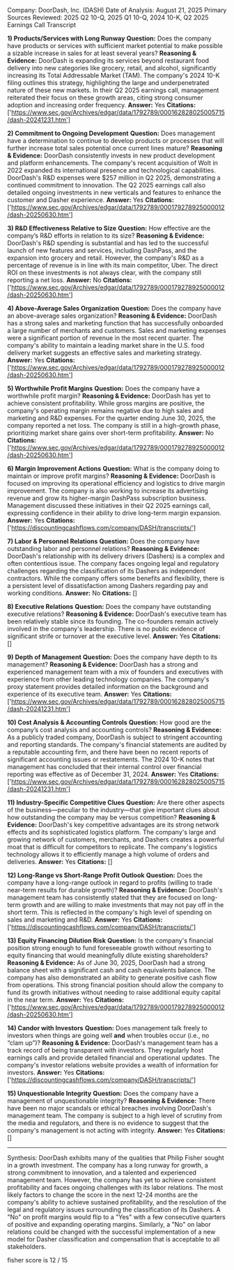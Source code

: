 Company: DoorDash, Inc. (DASH)
Date of Analysis: August 21, 2025
Primary Sources Reviewed: 2025 Q2 10-Q, 2025 Q1 10-Q, 2024 10-K, Q2 2025 Earnings Call Transcript

**1) Products/Services with Long Runway**
**Question:** Does the company have products or services with sufficient market potential to make possible a sizable increase in sales for at least several years?
**Reasoning & Evidence:** DoorDash is expanding its services beyond restaurant food delivery into new categories like grocery, retail, and alcohol, significantly increasing its Total Addressable Market (TAM). The company's 2024 10-K filing outlines this strategy, highlighting the large and underpenetrated nature of these new markets. In their Q2 2025 earnings call, management reiterated their focus on these growth areas, citing strong consumer adoption and increasing order frequency.
**Answer:** Yes
**Citations:** ['https://www.sec.gov/Archives/edgar/data/1792789/000162828025005715/dash-20241231.htm']

**2) Commitment to Ongoing Development**
**Question:** Does management have a determination to continue to develop products or processes that will further increase total sales potential once current lines mature?
**Reasoning & Evidence:** DoorDash consistently invests in new product development and platform enhancements. The company's recent acquisition of Wolt in 2022 expanded its international presence and technological capabilities. DoorDash's R&D expenses were $257 million in Q2 2025, demonstrating a continued commitment to innovation. The Q2 2025 earnings call also detailed ongoing investments in new verticals and features to enhance the customer and Dasher experience.
**Answer:** Yes
**Citations:** ['https://www.sec.gov/Archives/edgar/data/1792789/000179278925000012/dash-20250630.htm']

**3) R&D Effectiveness Relative to Size**
**Question:** How effective are the company’s R&D efforts in relation to its size?
**Reasoning & Evidence:** DoorDash's R&D spending is substantial and has led to the successful launch of new features and services, including DashPass, and the expansion into grocery and retail. However, the company's R&D as a percentage of revenue is in line with its main competitor, Uber. The direct ROI on these investments is not always clear, with the company still reporting a net loss.
**Answer:** No
**Citations:** ['https://www.sec.gov/Archives/edgar/data/1792789/000179278925000012/dash-20250630.htm']

**4) Above-Average Sales Organization**
**Question:** Does the company have an above-average sales organization?
**Reasoning & Evidence:** DoorDash has a strong sales and marketing function that has successfully onboarded a large number of merchants and customers. Sales and marketing expenses were a significant portion of revenue in the most recent quarter. The company's ability to maintain a leading market share in the U.S. food delivery market suggests an effective sales and marketing strategy.
**Answer:** Yes
**Citations:** ['https://www.sec.gov/Archives/edgar/data/1792789/000179278925000012/dash-20250630.htm']

**5) Worthwhile Profit Margins**
**Question:** Does the company have a worthwhile profit margin?
**Reasoning & Evidence:** DoorDash has yet to achieve consistent profitability. While gross margins are positive, the company's operating margin remains negative due to high sales and marketing and R&D expenses. For the quarter ending June 30, 2025, the company reported a net loss. The company is still in a high-growth phase, prioritizing market share gains over short-term profitability.
**Answer:** No
**Citations:** ['https://www.sec.gov/Archives/edgar/data/1792789/000179278925000012/dash-20250630.htm']

**6) Margin Improvement Actions**
**Question:** What is the company doing to maintain or improve profit margins?
**Reasoning & Evidence:** DoorDash is focused on improving its operational efficiency and logistics to drive margin improvement. The company is also working to increase its advertising revenue and grow its higher-margin DashPass subscription business. Management discussed these initiatives in their Q2 2025 earnings call, expressing confidence in their ability to drive long-term margin expansion.
**Answer:** Yes
**Citations:** ['https://discountingcashflows.com/company/DASH/transcripts/']

**7) Labor & Personnel Relations**
**Question:** Does the company have outstanding labor and personnel relations?
**Reasoning & Evidence:** DoorDash's relationship with its delivery drivers (Dashers) is a complex and often contentious issue. The company faces ongoing legal and regulatory challenges regarding the classification of its Dashers as independent contractors. While the company offers some benefits and flexibility, there is a persistent level of dissatisfaction among Dashers regarding pay and working conditions.
**Answer:** No
**Citations:** []

**8) Executive Relations**
**Question:** Does the company have outstanding executive relations?
**Reasoning & Evidence:** DoorDash's executive team has been relatively stable since its founding. The co-founders remain actively involved in the company's leadership. There is no public evidence of significant strife or turnover at the executive level.
**Answer:** Yes
**Citations:** []

**9) Depth of Management**
**Question:** Does the company have depth to its management?
**Reasoning & Evidence:** DoorDash has a strong and experienced management team with a mix of founders and executives with experience from other leading technology companies. The company's proxy statement provides detailed information on the background and experience of its executive team.
**Answer:** Yes
**Citations:** ['https://www.sec.gov/Archives/edgar/data/1792789/000162828025005715/dash-20241231.htm']

**10) Cost Analysis & Accounting Controls**
**Question:** How good are the company’s cost analysis and accounting controls?
**Reasoning & Evidence:** As a publicly traded company, DoorDash is subject to stringent accounting and reporting standards. The company's financial statements are audited by a reputable accounting firm, and there have been no recent reports of significant accounting issues or restatements. The 2024 10-K notes that management has concluded that their internal control over financial reporting was effective as of December 31, 2024.
**Answer:** Yes
**Citations:** ['https://www.sec.gov/Archives/edgar/data/1792789/000162828025005715/dash-20241231.htm']

**11) Industry-Specific Competitive Clues**
**Question:** Are there other aspects of the business—peculiar to the industry—that give important clues about how outstanding the company may be versus competition?
**Reasoning & Evidence:** DoorDash's key competitive advantages are its strong network effects and its sophisticated logistics platform. The company's large and growing network of customers, merchants, and Dashers creates a powerful moat that is difficult for competitors to replicate. The company's logistics technology allows it to efficiently manage a high volume of orders and deliveries.
**Answer:** Yes
**Citations:** []

**12) Long-Range vs Short-Range Profit Outlook**
**Question:** Does the company have a long-range outlook in regard to profits (willing to trade near-term results for durable growth)?
**Reasoning & Evidence:** DoorDash's management team has consistently stated that they are focused on long-term growth and are willing to make investments that may not pay off in the short term. This is reflected in the company's high level of spending on sales and marketing and R&D.
**Answer:** Yes
**Citations:** ['https://discountingcashflows.com/company/DASH/transcripts/']

**13) Equity Financing Dilution Risk**
**Question:** Is the company's financial position strong enough to fund foreseeable growth without resorting to equity financing that would meaningfully dilute existing shareholders?
**Reasoning & Evidence:** As of June 30, 2025, DoorDash had a strong balance sheet with a significant cash and cash equivalents balance. The company has also demonstrated an ability to generate positive cash flow from operations. This strong financial position should allow the company to fund its growth initiatives without needing to raise additional equity capital in the near term.
**Answer:** Yes
**Citations:** ['https://www.sec.gov/Archives/edgar/data/1792789/000179278925000012/dash-20250630.htm']

**14) Candor with Investors**
**Question:** Does management talk freely to investors when things are going well **and** when troubles occur (i.e., no “clam up”)?
**Reasoning & Evidence:** DoorDash's management team has a track record of being transparent with investors. They regularly host earnings calls and provide detailed financial and operational updates. The company's investor relations website provides a wealth of information for investors.
**Answer:** Yes
**Citations:** ['https://discountingcashflows.com/company/DASH/transcripts/']

**15) Unquestionable Integrity**
**Question:** Does the company have a management of unquestionable integrity?
**Reasoning & Evidence:** There have been no major scandals or ethical breaches involving DoorDash's management team. The company is subject to a high level of scrutiny from the media and regulators, and there is no evidence to suggest that the company's management is not acting with integrity.
**Answer:** Yes
**Citations:** []

---
Synthesis:
DoorDash exhibits many of the qualities that Philip Fisher sought in a growth investment. The company has a long runway for growth, a strong commitment to innovation, and a talented and experienced management team. However, the company has yet to achieve consistent profitability and faces ongoing challenges with its labor relations. The most likely factors to change the score in the next 12-24 months are the company's ability to achieve sustained profitability, and the resolution of the legal and regulatory issues surrounding the classification of its Dashers. A "No" on profit margins would flip to a "Yes" with a few consecutive quarters of positive and expanding operating margins. Similarly, a "No" on labor relations could be changed with the successful implementation of a new model for Dasher classification and compensation that is acceptable to all stakeholders.

fisher score is 12 / 15